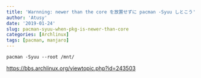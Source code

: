 ```yaml
---
title: 'Warnning: newer than the core を放置せずに pacman -Syuu しとこう'
author: 'Atusy'
date: '2019-01-24'
slug: pacman-syuu-when-pkg-is-newer-than-core
categories: [Archlinux]
tags: [pacman, manjaro]
---
```


```{.sh}
pacman -Syuu --root /mnt/
```

https://bbs.archlinux.org/viewtopic.php?id=243503
